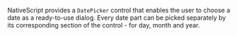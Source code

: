 NativeScript provides a `DatePicker` control that enables the user to choose a date as a ready-to-use dialog. 
Every date part can be picked separately by its corresponding section of the control - for day, month and year.

